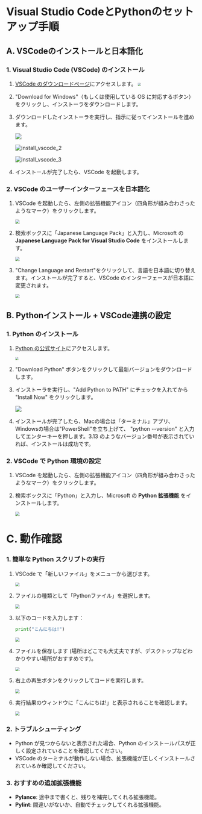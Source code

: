 # Visual Studio CodeとPythonのセットアップ手順

## A. VSCodeのインストールと日本語化

### 1. Visual Studio Code (VSCode) のインストール

1. [VSCode のダウンロードページ](https://code.visualstudio.com/)にアクセスします。
   <img src="./images/download_vscode.png" style="zoom:50%;" />

2. "Download for Windows"（もしくは使用している OS に対応するボタン）をクリックし、インストーラをダウンロードします。

3. ダウンロードしたインストーラを実行し、指示に従ってインストールを進めます。

   ![](./images/install_vscode_1.png)

   ![install_vscode_2](./images/install_vscode_2.png)

   ![install_vscode_3](./images/install_vscode_3.png)

4. インストールが完了したら、VSCode を起動します。

### 2. VSCode のユーザーインターフェースを日本語化

1. VSCode を起動したら、左側の拡張機能アイコン（四角形が組み合わさったようなマーク）をクリックします。

   <img src="./images/vscode_1_open_folder.png" style="zoom: 67%;" />

2. 検索ボックスに「Japanese Language Pack」と入力し、Microsoft の **Japanese Language Pack for Visual Studio Code** をインストールします。

   <img src="./images/vscode_2_japanese_language_pack.png" style="zoom: 67%;" />

3. "Change Language and Restart"をクリックして、言語を日本語に切り替えます。インストールが完了すると、VSCode のインターフェースが日本語に変更されます。

   <img src="./images/vscode_2a_enable_japanese_language_pack.png" style="zoom:67%;" />

## B. Pythonインストール + VSCode連携の設定

### 1. Python のインストール

1. [Python の公式サイト](https://www.python.org/downloads/)にアクセスします。

   <img src="./images/download_python.png" style="zoom:50%;" />

2. "Download Python" ボタンをクリックして最新バージョンをダウンロードします。

3. インストーラを実行し、"Add Python to PATH" にチェックを入れてから "Install Now" をクリックします。

   ![](./images/install_python.png)

4. インストールが完了したら、Macの場合は「ターミナル」アプリ、Windowsの場合は"PowerShell"を立ち上げて、 "python --version" と入力してエンターキーを押します。3.13 のようなバージョン番号が表示されていれば、インストールは成功です。

### 2. VSCode で Python 環境の設定

1. VSCode を起動したら、左側の拡張機能アイコン（四角形が組み合わさったようなマーク）をクリックします。

2. 検索ボックスに「Python」と入力し、Microsoft の **Python 拡張機能** をインストールします。

   <img src="./images/vscode_3_python_plugin.png" style="zoom:67%;" />

# C. 動作確認

### 1. 簡単な Python スクリプトの実行

1. VSCode で「新しいファイル」をメニューから選びます。

   <img src="./images/vscode_4_new_file.png" style="zoom:67%;" />

2. ファイルの種類として「Pythonファイル」を選択します。

   <img src="./images/vscode_5_new_python_file.png" style="zoom:67%;" />

3. 以下のコードを入力します：

   ```python
   print("こんにちは!")
   ```

   

   <img src="./images/vscode_6_python_code.png" style="zoom:67%;" />

4. ファイルを保存します (場所はどこでも大丈夫ですが、デスクトップなどわかりやすい場所がおすすめです)。

   <img src="./images/vscode_7_save_python_file.png" style="zoom:67%;" />

5. 右上の再生ボタンをクリックしてコードを実行します。

   <img src="./images/vscode_8_run_python_code.png" style="zoom:67%;" />

6. 実行結果のウィンドウに「こんにちは!」と表示されることを確認します。

   <img src="./images/vscode_9_python_code_output.png" style="zoom:67%;" />

### 2. トラブルシューティング

- Python が見つからないと表示された場合、Python のインストールパスが正しく設定されていることを確認してください。
- VSCode のターミナルが動作しない場合、拡張機能が正しくインストールされているか確認してください。

### 3. おすすめの追加拡張機能

- **Pylance**: 途中まで書くと、残りを補完してくれる拡張機能。
- **Pylint**: 間違いがないか、自動でチェックしてくれる拡張機能。
